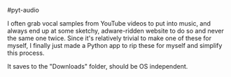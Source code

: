 #pyt-audio

I often grab vocal samples from YouTube videos to put into music, and always end up at some sketchy, adware-ridden website to do so and never the same one twice. Since it's relatively trivial to make one of these for myself, I finally just made a Python app to rip these for myself and simplify this process.

It saves to the "Downloads" folder, should be OS independent.
